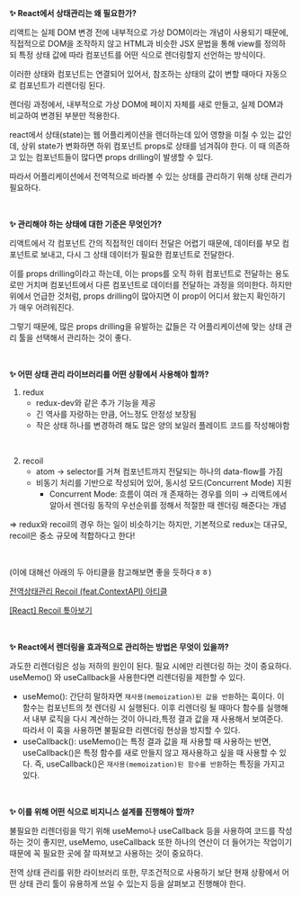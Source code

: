 **✨ React에서 상태관리는 왜 필요한가?**

리액트는 실제 DOM 변경 전에 내부적으로 가상 DOM이라는 개념이 사용되기 때문에, 직접적으로 DOM을 조작하지 않고 HTML과 비슷한 JSX 문법을 통해 view를 정의하되 특정 상태 값에 따라 컴포넌트를 어떤 식으로 렌더링할지 선언하는 방식이다.

이러한 상태와 컴포넌트는 연결되어 있어서, 참조하는 상태의 값이 변할 때마다 자동으로 컴포넌트가 리렌더링 된다.

렌더링 과정에서, 내부적으로 가상 DOM에 페이지 자체를 새로 만들고, 실제 DOM과 비교하여 변경된 부분만 적용한다.

react에서 상태(state)는 웹 어플리케이션을 렌더하는데 있어 영향을 미칠 수 있는 값인데, 상위 state가 변화하면 하위 컴포넌트 props로 상태를 넘겨줘야 한다. 이 때 의존하고 있는 컴포넌트들이 많다면 props drilling이 발생할 수 있다.

따라서 어플리케이션에서 전역적으로 바라볼 수 있는 상태를 관리하기 위해 상태 관리가 필요하다.

<br />

**✨ 관리해야 하는 상태에 대한 기준은 무엇인가?**

리액트에서 각 컴포넌트 간의 직접적인 데이터 전달은 어렵기 때문에, 데이터를 부모 컴포넌트로 보내고, 다시 그 상태 데이터가 필요한 컴포넌트로 전달한다.

이를 props drilling이라고 하는데, 이는 props를 오직 하위 컴포넌트로 전달하는 용도로만 거치며 컴포넌트에서 다른 컴포넌트로 데이터를 전달하는 과정을 의미한다. 하지만 위에서 언급한 것처럼, props drilling이 많아지면 이 prop이 어디서 왔는지 확인하기가 매우 어려워진다.

그렇기 때문에, 많은 props drilling을 유발하는 값들은 각 어플리케이션에 맞는 상태 관리 툴을 선택해서 관리하는 것이 좋다.

<br />

**✨ 어떤 상태 관리 라이브러리를 어떤 상황에서 사용해야 할까?**

1. redux
   - redux-dev와 같은 추가 기능을 제공
   - 긴 역사를 자랑하는 만큼, 어느정도 안정성 보장됨
   - 작은 상태 하나를 변경하려 해도 많은 양의 보일러 플레이트 코드를 작성해야함

<br />

2. recoil
   - atom → selector를 거쳐 컴포넌트까지 전달되는 하나의 data-flow를 가짐
   - 비동기 처리를 기반으로 작성되어 있어, 동시성 모드(Concurrent Mode) 지원
     - Concurrent Mode: 흐름이 여러 개 존재하는 경우를 의미 → 리액트에서 알아서 렌더링 동작의 우선순위를 정해서 적절한 때 렌더링 해준다는 개념

⇒ redux와 recoil의 경우 하는 일이 비슷하기는 하지만, 기본적으로 redux는 대규모, recoil은 중소 규모에 적합하다고 한다!

<br />

(이에 대해선 아래의 두 아티클을 참고해보면 좋을 듯하다ㅎㅎ)

[전역상태관리 Recoil (feat.ContextAPI) 아티클](https://chanu38.tistory.com/52)

[[React] Recoil 톺아보기](https://velog.io/@heather128/React-Recoil-톺아보기)

<br />

**✨ React에서 렌더링을 효과적으로 관리하는 방법은 무엇이 있을까?**

과도한 리렌더링은 성능 저하의 원인이 된다. 필요 시에만 리렌더링 하는 것이 중요하다. useMemo() 와 useCallback을 사용한다면 리렌더링을 제한할 수 있다.

- useMemo(): 간단히 말하자면 `재사용(memoization)된 값을 반환`하는 훅이다. 이 함수는 컴포넌트의 첫 렌더링 시 실행된다. 이후 리렌더링 될 때마다 함수를 실행해서 내부 로직을 다시 계산하는 것이 아니라,특정 결과 값을 재 사용해서 보여준다. 따라서 이 훅을 사용하면 불필요한 리렌더링 현상을 방지할 수 있다.
- useCallback(): useMemo()는 특정 결과 값을 재 사용할 때 사용하는 반면, useCallback()은 특정 함수를 새로 만들지 않고 재사용하고 싶을 때 사용할 수 있다. 즉, useCallback()은 `재사용(memoization)된 함수를 반환`하는 특징을 가지고 있다.

<br />

**✨ 이를 위해 어떤 식으로 비지니스 설계를 진행해야 할까?**

불필요한 리렌더링을 막기 위해 useMemo나 useCallback 등을 사용하여 코드를 작성하는 것이 좋지만, useMemo, useCallback 또한 하나의 연산이 더 들어가는 작업이기 때문에 꼭 필요한 곳에 잘 따져보고 사용하는 것이 중요하다.

전역 상태 관리를 위한 라이브러리 또한, 무조건적으로 사용하기 보단 현재 상황에서 어떤 상태 관리 툴이 유용하게 쓰일 수 있는지 등을 살펴보고 진행해야 한다.
